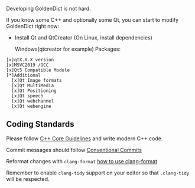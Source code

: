 Developing GoldenDict is not hard.

If you know some C++ and optionally some Qt, you can start to modify GoldenDict right now:

* Install Qt and QtCreator
  (On Linux, install dependencies)

  Windows(qtcreator for example)
Packages:
```
[x]qtX.X.X version
[x]MSVC2019 /GCC
[x]Qt5 Compatible Module
[*]Additional
  [x]Qt Image formats
  [x]Qt MultiMedia
  [x]Qt Positioning
  [x]Qt speech
  [x]Qt webchannel
  [x]Qt webengine
```

## Coding Standards

Please follow [C++ Core Guidelines](https://isocpp.github.io/CppCoreGuidelines/CppCoreGuidelines) and write modern C++ code.

Commit messages should follow [Conventional Commits](https://www.conventionalcommits.org)

Reformat changes with `clang-format` [how to use clang-format](https://github.com/xiaoyifang/goldendict/blob/staged/howto/how%20to%20use%20.clang-format%20to%20format%20the%20code.md)

Remember to enable `clang-tidy` support on your editor so that `.clang-tidy` will be respected.
